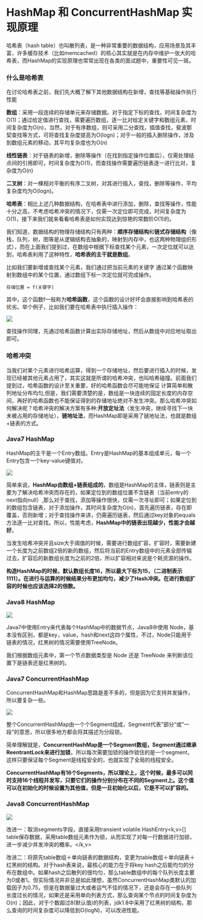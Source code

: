 # HashMap 和 ConcurrentHashMap 实现原理
哈希表（hash table）也叫散列表，是一种非常重要的数据结构，应用场景及其丰富，许多缓存技术（比如memcached）的核心其实就是在内存中维护一张大的哈希表，而HashMap的实现原理也常常出现在各类的面试题中，重要性可见一斑。

### 什么是哈希表
在讨论哈希表之前，我们先大概了解下其他数据结构在新增，查找等基础操作执行性能

**数组**：采用一段连续的存储单元来存储数据。对于指定下标的查找，时间复杂度为O(1)；通过给定值进行查找，需要遍历数组，逐一比对给定关键字和数组元素，时间复杂度为O(n)，当然，对于有序数组，则可采用二分查找，插值查找，斐波那契查找等方式，可将查找复杂度提高为O(logn)；对于一般的插入删除操作，涉及到数组元素的移动，其平均复杂度也为O(n)

**线性链表**：对于链表的新增，删除等操作（在找到指定操作位置后），仅需处理结点间的引用即可，时间复杂度为O(1)，而查找操作需要遍历链表逐一进行比对，复杂度为O(n)

**二叉树**：对一棵相对平衡的有序二叉树，对其进行插入，查找，删除等操作，平均复杂度均为O(logn)。

**哈希表**：相比上述几种数据结构，在哈希表中进行添加，删除，查找等操作，性能十分之高，不考虑哈希冲突的情况下，仅需一次定位即可完成，时间复杂度为O(1)，接下来我们就来看看哈希表是如何实现达到惊艳的常数阶O(1)的。

我们知道，数据结构的物理存储结构只有两种：**顺序存储结构**和**链式存储结构**（像栈，队列，树，图等是从逻辑结构去抽象的，映射到内存中，也这两种物理组织形式），而在上面我们提到过，在数组中根据下标查找某个元素，一次定位就可以达到，哈希表利用了这种特性，**哈希表的主干就是数组**。

比如我们要新增或查找某个元素，我们通过把当前元素的关键字 通过某个函数映射到数组中的某个位置，通过数组下标一次定位就可完成操作。

```
存储位置 = f(关键字)
```
其中，这个函数f一般称为**哈希函数**，这个函数的设计好坏会直接影响到哈希表的优劣。举个例子，比如我们要在哈希表中执行插入操作：

![](../assets/2019-03/HashTable.png "")

查找操作同理，先通过哈希函数计算出实际存储地址，然后从数组中对应地址取出即可。

### 哈希冲突
当我们对某个元素进行哈希运算，得到一个存储地址，然后要进行插入的时候，发现已经被其他元素占用了，其实这就是所谓的哈希冲突，也叫哈希碰撞。前面我们提到过，哈希函数的设计至关重要，好的哈希函数会尽可能地保证 计算简单和散列地址分布均匀,但是，我们需要清楚的是，数组是一块连续的固定长度的内存空间，再好的哈希函数也不能保证得到的存储地址绝对不发生冲突。那么哈希冲突如何解决呢？哈希冲突的解决方案有多种:**开放定址法**（发生冲突，继续寻找下一块未被占用的存储地址），**链地址法**，而HashMap即是采用了链地址法，也就是数组+链表的方式。

### Java7 HashMap
HashMap的主干是一个Entry数组。Entry是HashMap的基本组成单元，每一个Entry包含一个key-value键值对。

![](../assets/2019-03/hashmap1.png "")

简单来说，**HashMap由数组+链表组成的**，数组是HashMap的主体，链表则是主要为了解决哈希冲突而存在的，如果定位到的数组位置不含链表（当前entry的next指向null）,那么对于查找，添加等操作很快，仅需一次寻址即可；如果定位到的数组包含链表，对于添加操作，其时间复杂度为O(n)，首先遍历链表，存在即覆盖，否则新增；对于查找操作来讲，仍需遍历链表，然后通过key对象的equals方法逐一比对查找。所以，性能考虑，**HashMap中的链表出现越少，性能才会越好**。

当发生哈希冲突并且size大于阈值的时候，需要进行数组扩容，扩容时，需要新建一个长度为之前数组2倍的新的数组，然后将当前的Entry数组中的元素全部传输过去，扩容后的新数组长度为之前的2倍，所以扩容相对来说是个耗资源的操作。

**构造HashMap的时候，默认数组长度16，所以最大下标为15，（二进制表示1111）。在进行与运算的时候结果分布更加均匀，减少了Hash冲突。在进行数组扩容的时候也应该选择2的倍数。**

### Java8 HashMap
![](../assets/2019-03/hashmap2.png "")

Java7中使用Entry来代表每个HashMap中的数据节点，Java8中使用 Node，基本没有区别，都是key，value，hash和next这四个属性，不过，Node只能用于链表的情况，红黑树的情况需要使用TreeNode。

我们根据数组元素中，第一个节点数据类型是 Node 还是 TreeNode 来判断该位置下是链表还是红黑树的。

### Java7 ConcurrentHashMap
ConcurrentHashMap和HashMap思路是差不多的，但是因为它支持并发操作，所以要复杂一些。

![](../assets/2019-03/ConcurrentHashMap1.png "")

整个ConcurrentHashMap由一个个Segment组成，Segment代表”部分“或”一段“的意思，所以很多地方都会将其描述为分段锁。

简单理解就是，**ConcurrentHashMap是一个Segment数组，Segment通过继承ReentrantLock来进行加锁**，所以每次需要加锁的操作锁住的是一个segment，这样只要保证每个Segment是线程安全的，也就实现了全局的线程安全。

**ConcurrentHashMap有16个Segments，所以理论上，这个时候，最多可以同时支持16个线程并发写，只要它们的操作分别分布在不同的Segment上。这个值可以在初始化的时候设置为其他值，但是一旦初始化以后，它是不可以扩容的。**

### Java8 ConcurrentHashMap
![](../assets/2019-03/ConcurrentHashMap2.png "")

改进一：取消segments字段，直接采用transient volatile HashEntry<k,v>[] table保存数据，采用table数组元素作为锁，从而实现了对每一行数据进行加锁，进一步减少并发冲突的概率。</k,v>

改进二：将原先table数组＋单向链表的数据结构，变更为table数组＋单向链表＋红黑树的结构。对于hash表来说，最核心的能力在于将key hash之后能均匀的分布在数组中。如果hash之后散列的很均匀，那么table数组中的每个队列长度主要为0或者1。但实际情况并非总是如此理想，虽然ConcurrentHashMap类默认的加载因子为0.75，但是在数据量过大或者运气不佳的情况下，还是会存在一些队列长度过长的情况，如果还是采用单向列表方式，那么查询某个节点的时间复杂度为O(n)；因此，对于个数超过8(默认值)的列表，jdk1.8中采用了红黑树的结构，那么查询的时间复杂度可以降低到O(logN)，可以改进性能。